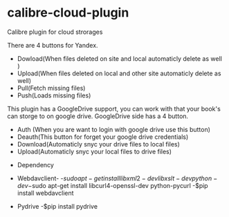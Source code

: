 # calibre-cloud-plugin
Calibre plugin for cloud strorages

There are 4 buttons for Yandex.

* Dowload(When files deleted on site and local automaticly delete as well )
* Upload(When files deleted on local and other site automaticly delete as well) 
* Pull(Fetch missing files) 
* Push(Loads missing files)

This plugin has a GoogleDrive support, you can work with that your book's can storge to on google drive. GoogleDrive side has a 4 button. 

* Auth (When you are want to login with google drive use this button) 
* Deauth(This button for forget your google drive credentials) 
* Download(Automaticly snyc your drive files to local files) 
* Upload(Automaticly snyc your local files to drive files)

- Dependency 

* Webdavclient- 
-$sudo apt-get install libxml2-dev libxslt-dev python-dev 
-$sudo apt-get install libcurl4-openssl-dev python-pycurl 
-$pip install webdavclient

* Pydrive 
-$pip install pydrive
